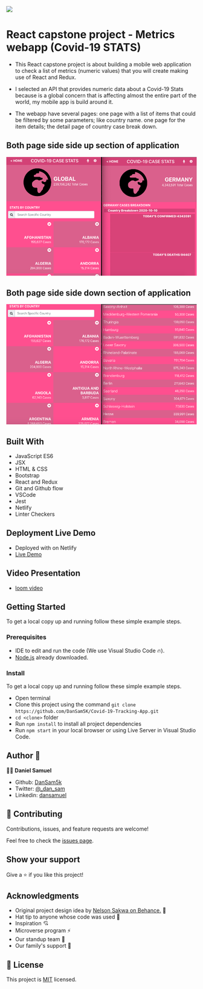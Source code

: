 ![](https://img.shields.io/badge/Microverse-blueviolet)

# React capstone project - Metrics webapp (Covid-19 STATS)

- This React capstone project is about building a mobile web application to check a list of metrics (numeric values) that you will create making use of React and Redux.

- I selected an API that provides numeric data about a Covid-19 Stats because is a global concern that is affecting almost the entire part of the world, my mobile app is build around it.
  
- The webapp have several pages:
one page with a list of items that could be filtered by some parameters; like  country name. 
one page for the item details; the detail page of country case break down.
## Both page side side up section of application
![screenshot](./src/assets/images/app_screenshotup.png)
## Both page side side down section of application


![screenshot](./src/assets/images/app_screenshotdown.png)

## Built With

- JavaScript ES6
- JSX
- HTML & CSS
- Bootstrap
- React and Redux
- Git and Github flow
- VSCode
- Jest
- Netlify
- Linter Checkers

## Deployment Live Demo

 - Deployed with on Netlify
  - [Live Demo](https://cocky-williams-122084.netlify.app/)
## Video Presentation
 - [loom video](https://loom.com/share/f5b7840114e645999084a901c03c2eca) 
## Getting Started

To get a local copy up and running follow these simple example steps.

### Prerequisites

- IDE to edit and run the code (We use Visual Studio Code 🔥).
- [Node.js](https://nodejs.org/en/download/) already downloaded.

### Install

To get a local copy up and running follow these simple example steps.
- Open terminal
- Clone this project using the command `git clone https://github.com/DanSam5K/Covid-19-Tracking-App.git`
- `cd <clone>` folder
- Run `npm install` to install all project dependencies
- Run `npm start` in your local browser or using Live Server in Visual Studio Code.

## Author 👤 

👨‍💻 **Daniel Samuel**

- Github: [DanSam5k](https://github.com/DanSam5k)
- Twitter: [@_dan_sam](https://twitter.com/_dan_sam)
- Linkedin: [dansamuel](https://www.linkedin.com/in/dansamuel/)

## 🤝 Contributing

Contributions, issues, and feature requests are welcome!

Feel free to check the [issues page](https://github.com/DanSam5K/Covid-19-Tracking-App/issues).

## Show your support

Give a ⭐️ if you like this project!


## Acknowledgments
- Original project design idea by [Nelson Sakwa on Behance.](https://www.behance.net/sakwadesignstudio) 🙌
- Hat tip to anyone whose code was used 🔰
- Inspiration 💘
- Microverse program ⚡
- Our standup team 🏹
- Our family's support 🙌

## 📝 License

This project is [MIT](./LICENSE) licensed.
